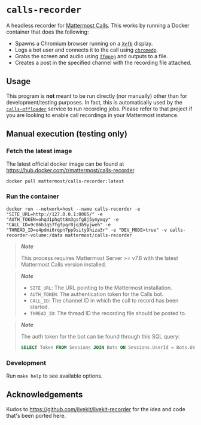 # `calls-recorder`

A headless recorder for [Mattermost Calls](https://github.com/mattermost/mattermost-plugin-calls).
This works by running a Docker container that does the following:

- Spawns a Chromium browser running on a [`Xvfb`](https://www.x.org/releases/X11R7.6/doc/man/man1/Xvfb.1.xhtml) display.
- Logs a bot user and connects it to the call using [`chromedp`](https://github.com/chromedp/chromedp).
- Grabs the screen and audio using [`ffmpeg`](https://ffmpeg.org) and outputs to a file.
- Creates a post in the specified channel with the recording file attached.

## Usage

This program is **not** meant to be run directly (nor manually) other than for development/testing purposes. In fact, this is automatically used by the [`calls-offloader`](https://github.com/mattermost/calls-offloader) service to run recording jobs. Please refer to that project if you are looking to enable call recordings in your Mattermost instance.

## Manual execution (testing only)

### Fetch the latest image

The latest official docker image can be found at https://hub.docker.com/r/mattermost/calls-recorder.

```
docker pull mattermost/calls-recorder:latest
```

### Run the container

```
docker run --network=host --name calls-recorder -e "SITE_URL=http://127.0.0.1:8065/" -e "AUTH_TOKEN=ohqd1phqtt8m3gsfg8j5ymymqy" -e "CALL_ID=9c86b3q57fgfpqr8jq3b9yjweh" -e "THREAD_ID=e4pdmi6rqpn7pp9sity9hiza3r" -e "DEV_MODE=true" -v calls-recorder-volume:/data mattermost/calls-recorder
```

> **_Note_** 
>
> This process requires Mattermost Server >= v7.6 with the latest Mattermost Calls version installed.

> **_Note_**
> - `SITE_URL`: The URL pointing to the Mattermost installation.
> - `AUTH_TOKEN`: The authentication token for the Calls bot.
> - `CALL_ID`: The channel ID in which the call to record has been started.
> - `THREAD_ID`: The thread ID the recording file should be posted to.

> **_Note_**
>
> The auth token for the bot can be found through this SQL query:
> ```sql
> SELECT Token FROM Sessions JOIN Bots ON Sessions.UserId = Bots.UserId AND Bots.OwnerId = 'com.mattermost.calls' ORDER BY Sessions.CreateAt DESC LIMIT 1;
> ```

### Development

Run `make help` to see available options.

## Acknowledgements

Kudos to https://github.com/livekit/livekit-recorder for the idea and code that's been ported here.
